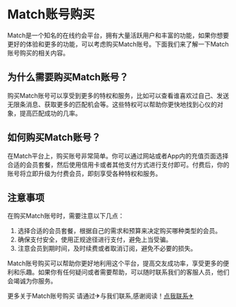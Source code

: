 # Match账号购买

Match是一个知名的在线约会平台，拥有大量活跃用户和丰富的功能，如果你想要更好的体验和更多的功能，可以考虑购买Match账号。下面我们来了解一下Match账号购买的相关内容。

## 为什么需要购买Match账号？

购买Match账号可以享受到更多的特权和服务，比如可以查看谁喜欢过自己、发送无限条消息、获取更多的匹配机会等。这些特权可以帮助你更快地找到心仪的对象，提高匹配成功的几率。

## 如何购买Match账号？

在Match平台上，购买账号非常简单。你可以通过网站或者App内的充值页面选择合适的会员套餐，然后使用信用卡或者其他支付方式进行支付即可。付费后，你的账号将立即升级为付费会员，即刻享受各种特权和服务。

## 注意事项

在购买Match账号时，需要注意以下几点：

1. 选择合适的会员套餐，根据自己的需求和预算来决定购买哪种类型的会员。
2. 确保支付安全，使用正规途径进行支付，避免上当受骗。
3. 注意会员到期时间，及时续费或者取消订阅，避免不必要的损失。

Match账号购买可以帮助你更好地利用这个平台，提高交友成功率，享受更多的便利和乐趣。如果你有任何疑问或者需要帮助，可以随时联系我们的客服人员，他们会竭诚为你服务。

更多关于Match账号购买 请通过✈与我们联系,感谢阅读！[点我联系✈](https://faq.G208.com)